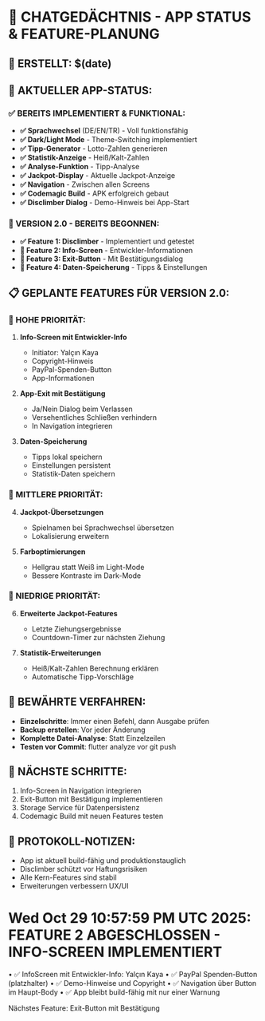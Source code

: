 # 🧠 CHATGEDÄCHTNIS - APP STATUS & FEATURE-PLANUNG

## 📅 ERSTELLT: $(date)

## 🎯 AKTUELLER APP-STATUS:

### ✅ BEREITS IMPLEMENTIERT & FUNKTIONAL:
- **✅ Sprachwechsel** (DE/EN/TR) - Voll funktionsfähig
- **✅ Dark/Light Mode** - Theme-Switching implementiert
- **✅ Tipp-Generator** - Lotto-Zahlen generieren
- **✅ Statistik-Anzeige** - Heiß/Kalt-Zahlen
- **✅ Analyse-Funktion** - Tipp-Analyse
- **✅ Jackpot-Display** - Aktuelle Jackpot-Anzeige
- **✅ Navigation** - Zwischen allen Screens
- **✅ Codemagic Build** - APK erfolgreich gebaut
- **✅ Disclimber Dialog** - Demo-Hinweis bei App-Start

### 🔧 VERSION 2.0 - BEREITS BEGONNEN:
- **✅ Feature 1: Disclimber** - Implementiert und getestet
- **🔲 Feature 2: Info-Screen** - Entwickler-Informationen
- **🔲 Feature 3: Exit-Button** - Mit Bestätigungsdialog
- **🔲 Feature 4: Daten-Speicherung** - Tipps & Einstellungen

## 📋 GEPLANTE FEATURES FÜR VERSION 2.0:

### 🥇 HOHE PRIORITÄT:
1. **Info-Screen mit Entwickler-Info**
   - Initiator: Yalçın Kaya
   - Copyright-Hinweis
   - PayPal-Spenden-Button
   - App-Informationen

2. **App-Exit mit Bestätigung**
   - Ja/Nein Dialog beim Verlassen
   - Versehentliches Schließen verhindern
   - In Navigation integrieren

3. **Daten-Speicherung**
   - Tipps lokal speichern
   - Einstellungen persistent
   - Statistik-Daten speichern

### 🥈 MITTLERE PRIORITÄT:
4. **Jackpot-Übersetzungen**
   - Spielnamen bei Sprachwechsel übersetzen
   - Lokalisierung erweitern

5. **Farboptimierungen**
   - Hellgrau statt Weiß im Light-Mode
   - Bessere Kontraste im Dark-Mode

### 🥉 NIEDRIGE PRIORITÄT:
6. **Erweiterte Jackpot-Features**
   - Letzte Ziehungsergebnisse
   - Countdown-Timer zur nächsten Ziehung

7. **Statistik-Erweiterungen**
   - Heiß/Kalt-Zahlen Berechnung erklären
   - Automatische Tipp-Vorschläge

## 🔄 BEWÄHRTE VERFAHREN:
- **Einzelschritte**: Immer einen Befehl, dann Ausgabe prüfen
- **Backup erstellen**: Vor jeder Änderung
- **Komplette Datei-Analyse**: Statt Einzelzeilen
- **Testen vor Commit**: flutter analyze vor git push

## 🚀 NÄCHSTE SCHRITTE:
1. Info-Screen in Navigation integrieren
2. Exit-Button mit Bestätigung implementieren  
3. Storage Service für Datenpersistenz
4. Codemagic Build mit neuen Features testen

## 📝 PROTOKOLL-NOTIZEN:
- App ist aktuell build-fähig und produktionstauglich
- Disclimber schützt vor Haftungsrisiken
- Alle Kern-Features sind stabil
- Erweiterungen verbessern UX/UI


Wed Oct 29 10:57:59 PM UTC 2025: FEATURE 2 ABGESCHLOSSEN - INFO-SCREEN IMPLEMENTIERT
================================================================
• ✅ InfoScreen mit Entwickler-Info: Yalçın Kaya
• ✅ PayPal Spenden-Button (platzhalter)
• ✅ Demo-Hinweise und Copyright
• ✅ Navigation über Button im Haupt-Body
• ✅ App bleibt build-fähig mit nur einer Warnung

Nächstes Feature: Exit-Button mit Bestätigung

